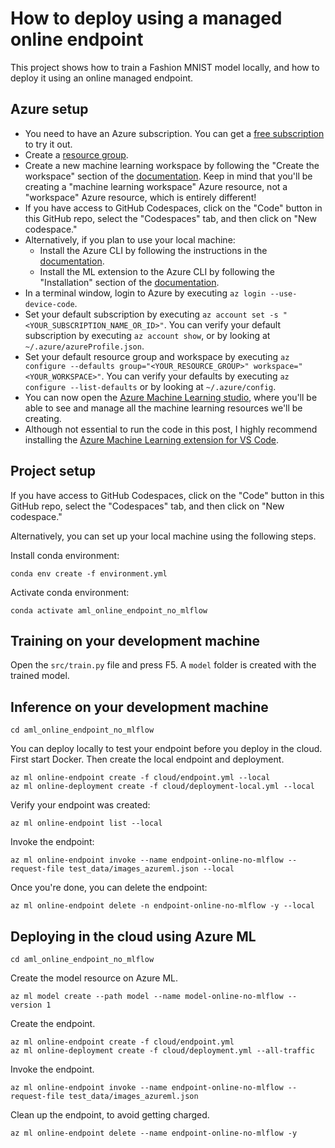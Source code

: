 # How to deploy using a managed online endpoint

This project shows how to train a Fashion MNIST model locally, and how to deploy it using an online managed endpoint. 

## Azure setup

* You need to have an Azure subscription. You can get a [free subscription](https://azure.microsoft.com/en-us/free?WT.mc_id=aiml-69969-bstollnitz) to try it out.
* Create a [resource group](https://docs.microsoft.com/en-us/azure/azure-resource-manager/management/manage-resource-groups-portal?WT.mc_id=aiml-69969-bstollnitz).
* Create a new machine learning workspace by following the "Create the workspace" section of the [documentation](https://docs.microsoft.com/en-us/azure/machine-learning/quickstart-create-resources?WT.mc_id=aiml-69969-bstollnitz). Keep in mind that you'll be creating a "machine learning workspace" Azure resource, not a "workspace" Azure resource, which is entirely different!
* If you have access to GitHub Codespaces, click on the "Code" button in this GitHub repo, select the "Codespaces" tab, and then click on "New codespace."
* Alternatively, if you plan to use your local machine:
  * Install the Azure CLI by following the instructions in the [documentation](https://docs.microsoft.com/en-us/cli/azure/install-azure-cli?WT.mc_id=aiml-69969-bstollnitz).
  * Install the ML extension to the Azure CLI by following the "Installation" section of the [documentation](https://docs.microsoft.com/en-us/azure/machine-learning/how-to-configure-cli?WT.mc_id=aiml-69969-bstollnitz).
* In a terminal window, login to Azure by executing `az login --use-device-code`. 
* Set your default subscription by executing `az account set -s "<YOUR_SUBSCRIPTION_NAME_OR_ID>"`. You can verify your default subscription by executing `az account show`, or by looking at `~/.azure/azureProfile.json`.
* Set your default resource group and workspace by executing `az configure --defaults group="<YOUR_RESOURCE_GROUP>" workspace="<YOUR_WORKSPACE>"`. You can verify your defaults by executing `az configure --list-defaults` or by looking at `~/.azure/config`.
* You can now open the [Azure Machine Learning studio](https://ml.azure.com/?WT.mc_id=aiml-69969-bstollnitz), where you'll be able to see and manage all the machine learning resources we'll be creating.
* Although not essential to run the code in this post, I highly recommend installing the [Azure Machine Learning extension for VS Code](https://marketplace.visualstudio.com/items?itemName=ms-toolsai.vscode-ai).



## Project setup

If you have access to GitHub Codespaces, click on the "Code" button in this GitHub repo, select the "Codespaces" tab, and then click on "New codespace."

Alternatively, you can set up your local machine using the following steps.

Install conda environment:

```
conda env create -f environment.yml
```

Activate conda environment:

```
conda activate aml_online_endpoint_no_mlflow
```


## Training on your development machine

Open the `src/train.py` file and press F5. A `model` folder is created with the trained model.


## Inference on your development machine

```
cd aml_online_endpoint_no_mlflow
```

You can deploy locally to test your endpoint before you deploy in the cloud. First start Docker. Then create the local endpoint and deployment.

```
az ml online-endpoint create -f cloud/endpoint.yml --local
az ml online-deployment create -f cloud/deployment-local.yml --local
```

Verify your endpoint was created:

```
az ml online-endpoint list --local
```

Invoke the endpoint:

```
az ml online-endpoint invoke --name endpoint-online-no-mlflow --request-file test_data/images_azureml.json --local
```

Once you're done, you can delete the endpoint:

```
az ml online-endpoint delete -n endpoint-online-no-mlflow -y --local
```


## Deploying in the cloud using Azure ML

```
cd aml_online_endpoint_no_mlflow
```

Create the model resource on Azure ML.

```
az ml model create --path model --name model-online-no-mlflow --version 1
```

Create the endpoint.

```
az ml online-endpoint create -f cloud/endpoint.yml
az ml online-deployment create -f cloud/deployment.yml --all-traffic
```

Invoke the endpoint.

```
az ml online-endpoint invoke --name endpoint-online-no-mlflow --request-file test_data/images_azureml.json
```

Clean up the endpoint, to avoid getting charged.

```
az ml online-endpoint delete --name endpoint-online-no-mlflow -y
```